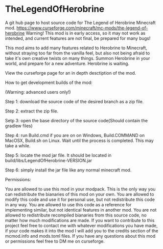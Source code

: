 # TheLegendOfHerobrine
A git hub page to host source code for The Legend of Herobrine Minecraft mod.
https://www.curseforge.com/minecraft/mc-mods/the-legend-of-herobrine
Warning! This mod is in early access, so it may not work as intended, and current features are not final, be prepared for many bugs!

This mod aims to add many features related to Herobrine to Minecraft, without straying too far from the vanilla feel, but also not being afraid to take it's own creative twists on many things. Summon Herobrine in your world, and prepare for a new adventure. Herobrine is waiting.

View the curseforge page for an in depth desctiption of the mod.

How to get development builds of the mod:

(Warning: advanced users only!)

Step 1: download the source code of the desired branch as a zip file.

Step 2: extract the zip file.

Setp 3: open the base directory of the source code(Should contain the gradlew files)

Step 4: run Build.cmd if you are on on Windows, Build.COMMAND on MacOSX, Build.sh on Linux. Wait until the process is completed. This may take a while.

Step 5: locate the mod jar file. It should be located in build/libs/LegendOfHerobrine-VERSION.jar

Step 6: simply install the jar file like any normal minecraft mod.

Permissions:

You are allowed to use this mod in your modpack. This is the only way you can redistribute the bianaries of this mod on your own.
You are allowed to modify this code and use it for personal use, but not redistribute this code in any way.
You are allowed to use this code as a reference for implementing similar, but not identical features in another mod.
You are not allowed to redistribute recompiled bianaries from this source code, no matter how much modifications are made.
If you want to contribute to this project feel free to contact me with whatever modifications you have made, if your code makes it into the mod I will add you to the credits section of the mcmod.info and mods.toml files.
If you have any questions about this mod or permissions feel free to DM me on curseforge.
